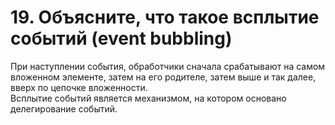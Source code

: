 # 19. Объясните, что такое всплытие событий (event bubbling)

При наступлении события, обработчики сначала срабатывают на самом вложенном элементе, затем на его родителе, затем выше и так далее, вверх по цепочке вложенности.  
Всплытие событий является механизмом, на котором основано делегирование событий.
